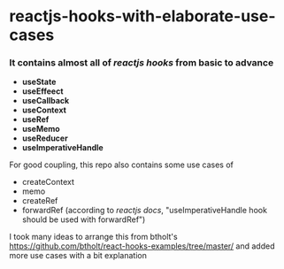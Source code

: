 # reactjs-hooks-with-elaborate-use-cases

### It contains almost all of _reactjs hooks_ from basic to advance

- **useState**
- **useEffeect**
- **useCallback**
- **useContext**
- **useRef**
- **useMemo**
- **useReducer**
- **useImperativeHandle**

For good coupling, this repo also contains some use cases of

- createContext
- memo
- createRef
- forwardRef (according to _reactjs docs_, "useImperativeHandle hook should be used with forwardRef")

I took many ideas to arrange this from btholt's https://github.com/btholt/react-hooks-examples/tree/master/ and added more use cases with a bit explanation
